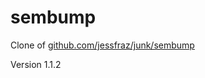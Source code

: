 # sembump

Clone of [github.com/jessfraz/junk/sembump](github.com/jessfraz/junk/tree/master/sembump)

Version 1.1.2

